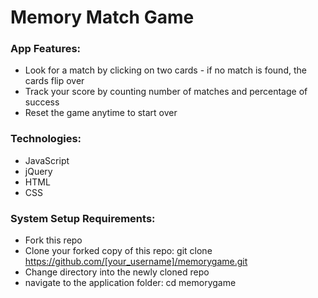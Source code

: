 # Memory Match Game

### App Features:
- Look for a match by clicking on two cards - if no match is found, the cards flip over
- Track your score by counting number of matches and percentage of success
- Reset the game anytime to start over

### Technologies:
- JavaScript
- jQuery
- HTML
- CSS

### System Setup Requirements:
- Fork this repo
- Clone your forked copy of this repo: git clone https://github.com/[your_username]/memorygame.git
- Change directory into the newly cloned repo
- navigate to the application folder: cd memorygame

